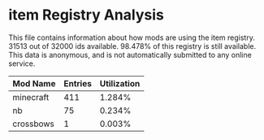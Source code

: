 # item Registry Analysis

This file contains information about how mods are using the item registry. 31513
out of 32000 ids available. 98.478% of this registry is still available. This
data is anonymous, and is not automatically submitted to any online service.


| Mod Name  | Entries | Utilization |
|-----------|---------|-------------|
| minecraft | 411     | 1.284%      |
| nb        | 75      | 0.234%      |
| crossbows | 1       | 0.003%      |

